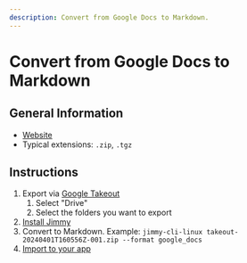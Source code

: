 ```yaml
---
description: Convert from Google Docs to Markdown.
---
```


# Convert from Google Docs to Markdown

## General Information

- [Website](https://docs.google.com/)
- Typical extensions: `.zip`, `.tgz`

## Instructions

1. Export via [Google Takeout](https://takeout.google.com)
    1. Select "Drive"
    2. Select the folders you want to export
2. [Install Jimmy](../index.md#installation)
3. Convert to Markdown. Example: `jimmy-cli-linux takeout-20240401T160556Z-001.zip --format google_docs`
4. [Import to your app](../import_instructions.md)
